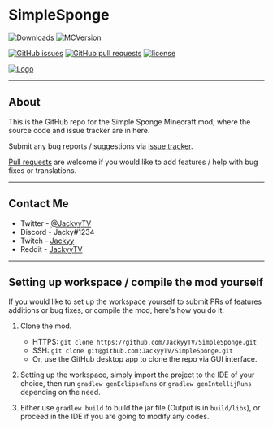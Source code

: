# SimpleSponge

[![Downloads](http://cf.way2muchnoise.eu/full_simple-sponge_downloads.svg)](https://minecraft.curseforge.com/projects/simple-sponge) [![MCVersion](http://cf.way2muchnoise.eu/versions/simple-sponge.svg)](https://minecraft.curseforge.com/projects/simple-sponge)

[![GitHub issues](https://img.shields.io/github/issues/JackyyTV/SimpleSponge.svg)](https://github.com/JackyyTV/SimpleSponge/issues) [![GitHub pull requests](https://img.shields.io/github/issues-pr/JackyyTV/SimpleSponge.svg)](https://github.com/JackyyTV/SimpleSponge/pulls) [![license](https://img.shields.io/github/license/JackyyTV/SimpleSponge.svg)](../dev-1.12/LICENSE)

[![Logo](https://i.gyazo.com/c21d28bc15d3fa76bc753f0a93942b71.png)](https://minecraft.curseforge.com/projects/simple-sponge)

---

## About

This is the GitHub repo for the Simple Sponge Minecraft mod, where the source code and issue tracker are in here.

Submit any bug reports / suggestions via [issue tracker](https://github.com/JackyyTV/SimpleSponge/issues).

[Pull requests](https://github.com/JackyyTV/SimpleSponge/pulls) are welcome if you would like to add features / help with bug fixes or translations.

---

## Contact Me

- Twitter - [@JackyyTV](https://twitter.com/JackyyTV)
- Discord - Jacky#1234
- Twitch - [Jackyy](https://www.twitch.tv/jackyy)
- Reddit - [JackyyTV](https://www.reddit.com/message/compose/?to=JackyyTV)

---

## Setting up workspace / compile the mod yourself

If you would like to set up the workspace yourself to submit PRs of features additions or bug fixes, or compile the mod, here's how you do it.

1. Clone the mod.
    - HTTPS: `git clone https://github.com/JackyyTV/SimpleSponge.git`
    - SSH: `git clone git@github.com:JackyyTV/SimpleSponge.git`
    - Or, use the GitHub desktop app to clone the repo via GUI interface.

2. Setting up the workspace, simply import the project to the IDE of your choice, then run `gradlew genEclipseRuns` or `gradlew genIntellijRuns` depending on the need.

3. Either use `gradlew build` to build the jar file (Output is in `build/libs`), or proceed in the IDE if you are going to modify any codes.
